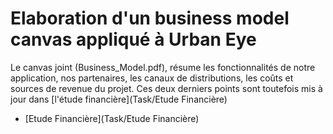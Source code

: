 # Elaboration d'un business model canvas appliqué à Urban Eye

Le canvas joint (Business_Model.pdf), résume les fonctionnalités de notre application, nos partenaires, 
les canaux de distributions, les coûts et sources de revenue du projet. Ces deux derniers points sont toutefois mis à jour 
dans [l'étude financière](Task/Etude Financière) 

- [Etude Financière](Task/Etude Financière) 
